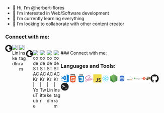 - 👋 Hi, I’m @herbert-flores
- 👀 I’m interested in Web/Software development
- 🌱 I’m currently learning everything
- 💞️ I’m looking to collaborate with other content creator

### Connect with me:
<img align="left" alt="" width="22px" src="https://raw.githubusercontent.com/iconic/open-iconic/master/svg/globe.svg" />
<img align="left" alt=" | LinkedIn" width="22px" src="https://cdn.jsdelivr.net/npm/simple-icons@v3/icons/linkedin.svg" />
<img align="left" alt=" | Instagram" width="22px" src="https://cdn.jsdelivr.net/npm/simple-icons@v3/icons/instagram.svg" />

<br />
### Connect with me:

<img align="left" alt="codeSTACKr.com" width="22px" src="https://raw.githubusercontent.com/iconic/open-iconic/master/svg/globe.svg" />
<img align="left" alt="codeSTACKr | YouTube" width="22px" src="https://cdn.jsdelivr.net/npm/simple-icons@v3/icons/youtube.svg" />
<img align="left" alt="codeSTACKr | Twitter" width="22px" src="https://cdn.jsdelivr.net/npm/simple-icons@v3/icons/twitter.svg" />
<img align="left" alt="codeSTACKr | LinkedIn" width="22px" src="https://cdn.jsdelivr.net/npm/simple-icons@v3/icons/linkedin.svg" />
<img align="left" alt="codeSTACKr | Instagram" width="22px" src="https://cdn.jsdelivr.net/npm/simple-icons@v3/icons/instagram.svg"/>

<br />

### Languages and Tools:

<img align="left" alt="Visual Studio Code" width="26px" src="https://raw.githubusercontent.com/github/explore/80688e429a7d4ef2fca1e82350fe8e3517d3494d/topics/visual-studio-code/visual-studio-code.png" />
<img align="left" alt="HTML5" width="26px" src="https://raw.githubusercontent.com/github/explore/80688e429a7d4ef2fca1e82350fe8e3517d3494d/topics/html/html.png" />
<img align="left" alt="CSS3" width="26px" src="https://raw.githubusercontent.com/github/explore/80688e429a7d4ef2fca1e82350fe8e3517d3494d/topics/css/css.png" />
<img align="left" alt="Sass" width="26px" src="https://raw.githubusercontent.com/github/explore/80688e429a7d4ef2fca1e82350fe8e3517d3494d/topics/sass/sass.png" />
<img align="left" alt="JavaScript" width="26px" src="https://raw.githubusercontent.com/github/explore/80688e429a7d4ef2fca1e82350fe8e3517d3494d/topics/javascript/javascript.png" />
<img align="left" alt="React" width="26px" src="https://raw.githubusercontent.com/github/explore/80688e429a7d4ef2fca1e82350fe8e3517d3494d/topics/react/react.png" />
<img align="left" alt="Node.js" width="26px" src="https://raw.githubusercontent.com/github/explore/80688e429a7d4ef2fca1e82350fe8e3517d3494d/topics/nodejs/nodejs.png" />
<img align="left" alt="SQL" width="26px" src="https://raw.githubusercontent.com/github/explore/80688e429a7d4ef2fca1e82350fe8e3517d3494d/topics/sql/sql.png" />
<img align="left" alt="MySQL" width="26px" src="https://raw.githubusercontent.com/github/explore/80688e429a7d4ef2fca1e82350fe8e3517d3494d/topics/mysql/mysql.png" />
<img align="left" alt="MongoDB" width="26px" src="https://raw.githubusercontent.com/github/explore/80688e429a7d4ef2fca1e82350fe8e3517d3494d/topics/mongodb/mongodb.png" />
<img align="left" alt="Git" width="26px" src="https://raw.githubusercontent.com/github/explore/80688e429a7d4ef2fca1e82350fe8e3517d3494d/topics/git/git.png" />
<img align="left" alt="GitHub" width="26px" src="https://raw.githubusercontent.com/github/explore/78df643247d429f6cc873026c0622819ad797942/topics/github/github.png" />
<img align="left" alt="Terminal" width="26px" src="https://raw.githubusercontent.com/github/explore/80688e429a7d4ef2fca1e82350fe8e3517d3494d/topics/terminal/terminal.png" />

<br />
<br />
<!---
herbert-flores/herbert-flores is a ✨ special ✨ repository because its `README.md` (this file) appears on your GitHub profile.
You can click the Preview link to take a look at your changes.
--->
